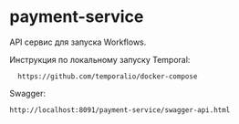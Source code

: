 # payment-service

API сервис для запуска Workflows.

Инструкция по локальному запуску Temporal:
```
  https://github.com/temporalio/docker-compose
```

Swagger:
```
http://localhost:8091/payment-service/swagger-api.html
```

